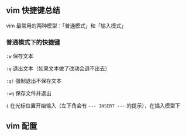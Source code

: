 ## vim 快捷键总结

vim 最常用的两种模型：「普通模式」和「输入模式」

### 普通模式下的快捷键

`:w` 保存文本

`:q` 退出文本（如果文本做了改动会退不出去）

`:q!` 强制退出不保存文本

`:wq` 保存文件并退出

`i` 在光标位置开始输入（左下角会有 `--- INSERT ---` 的提示），在插入模型下

## vim 配置
